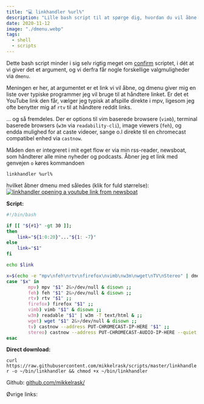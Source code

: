 ```yaml
---
title: "💻 linkhandler %url%"
description: "Lille bash script til at spørge dig, hvordan du vil åbne et givent link"
date: 2020-11-12
image: "./dmenu.webp"
tags:
  - shell
  - scripts
---
```


Dette bash script minder i sig selv rigtig meget om [confirm](/confirm-sh) scriptet, i dét at vi giver det et argument, og vi derfra får nogle forskellige valgmuligheder via `dmenu`.

Meningen er her, at argumentet er et link vi vil åbne, og dmenu giver mig en liste over typiske programmer jeg vil bruge til at håndtere linket. Er det et YouTube link den får, vælger jeg typisk at afspille direkte i mpv, ligesom jeg ofte benytter mig af `rtv` til at håndtere reddit links.

... og så fremdeles. Der er options til vim baserede browsere (`vimb`), terminal baserede browsers (`w3m` via `readability-cli`), image viewers (`feh`), og endda mulighed for at caste videoer, sange o.l direkte til en chromecast compatibel enhed via `castnow`.

Måden den er integreret i mit eget flow er via min rss-reader, newsboat, som håndterer alle mine nyheder og podcasts. Åbner jeg et link med genvejen `o` køres kommandoen

`linkhandler %url%`

hvilket åbner dmenu med således (klik for fuld størrelse):
[![linkhandler opening a youtube link from newsboat](https://mikkelrask.github.io/linkhandler.gif)](https://mikkelrask.github.io/linkhandler.gif)

**Script:**

```bash
#!/bin/bash

if [[ "${#1}" -gt 30 ]];
then
    link="${1:0:20}"..."${1: -7}"
else
    link="$1"
fi

echo $link

x=$(echo -e "mpv\nfeh\nrtv\nfirefox\nvimb\nw3m\nwget\nTV\nStereo" | dmenu -i -p "Where do we go from here '$link'?")
case "$x" in
        mpv) mpv "$1" 2&>/dev/null & disown ;;
        feh) feh "$1" 2&>/dev/null & disown ;;
        rtv) rtv "$1" ;;
        firefox) firefox "$1" ;;
        vimb) vimb "$1" & disown ;;
        w3m) readable "$1" | w3m -T text/html & ;;
        wget) wget "$1" 2&>/dev/null & disown ;;
        tv) castnow --address PUT-CHROMECAST-IP-HERE "$1" ;;
        stereo) castnow --address PUT-CHROMECAST-AUDIO-IP-HERE --quiet - "$1" ;;
esac
```

**Direct download:**

`curl https://raw.githubusercontent.com/mikkelrask/scripts/master/linkhandler -o ~/bin/linkhandler && chmod +x ~/bin/linkhandler`

Github: [github.com/mikkelrask/](https://raw.githubusercontent.com/mikkelrask/scripts/master/linkhandler)

Øvrige links:
